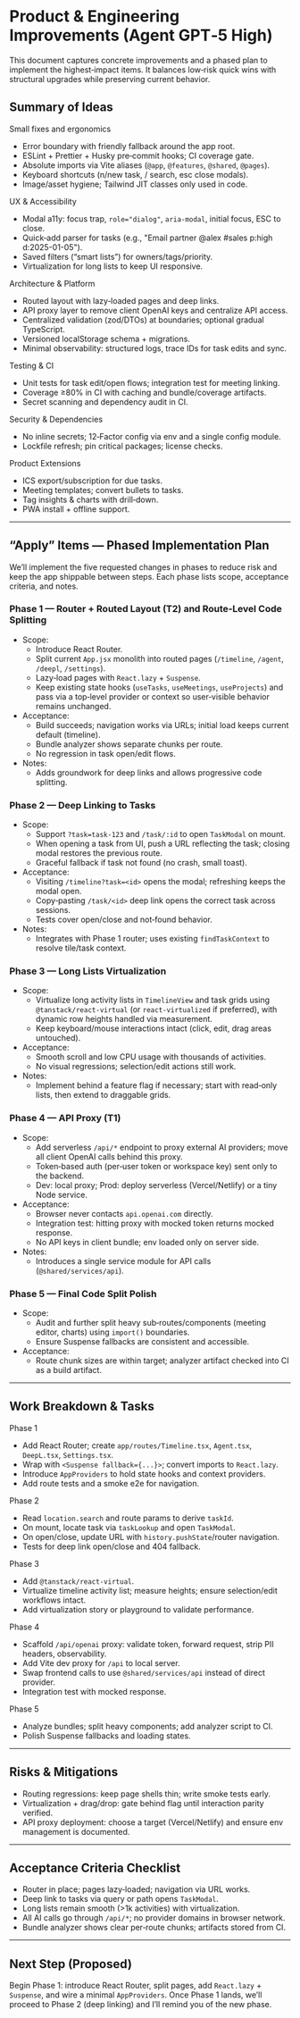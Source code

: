 # Product & Engineering Improvements (Agent GPT‑5 High)

This document captures concrete improvements and a phased plan to implement the highest‑impact items. It balances low‑risk quick wins with structural upgrades while preserving current behavior.

## Summary of Ideas

Small fixes and ergonomics
- Error boundary with friendly fallback around the app root.
- ESLint + Prettier + Husky pre‑commit hooks; CI coverage gate.
- Absolute imports via Vite aliases (`@app`, `@features`, `@shared`, `@pages`).
- Keyboard shortcuts (n/new task, / search, esc close modals).
- Image/asset hygiene; Tailwind JIT classes only used in code.

UX & Accessibility
- Modal a11y: focus trap, `role="dialog"`, `aria-modal`, initial focus, ESC to close.
- Quick‑add parser for tasks (e.g., "Email partner @alex #sales p:high d:2025-01-05").
- Saved filters (“smart lists”) for owners/tags/priority.
- Virtualization for long lists to keep UI responsive.

Architecture & Platform
- Routed layout with lazy‑loaded pages and deep links.
- API proxy layer to remove client OpenAI keys and centralize API access.
- Centralized validation (zod/DTOs) at boundaries; optional gradual TypeScript.
- Versioned localStorage schema + migrations.
- Minimal observability: structured logs, trace IDs for task edits and sync.

Testing & CI
- Unit tests for task edit/open flows; integration test for meeting linking.
- Coverage ≥80% in CI with caching and bundle/coverage artifacts.
- Secret scanning and dependency audit in CI.

Security & Dependencies
- No inline secrets; 12‑Factor config via env and a single config module.
- Lockfile refresh; pin critical packages; license checks.

Product Extensions
- ICS export/subscription for due tasks.
- Meeting templates; convert bullets to tasks.
- Tag insights & charts with drill‑down.
- PWA install + offline support.

---

## “Apply” Items — Phased Implementation Plan

We’ll implement the five requested changes in phases to reduce risk and keep the app shippable between steps. Each phase lists scope, acceptance criteria, and notes.

### Phase 1 — Router + Routed Layout (T2) and Route‑Level Code Splitting
- Scope:
  - Introduce React Router.
  - Split current `App.jsx` monolith into routed pages (`/timeline`, `/agent`, `/deepl`, `/settings`).
  - Lazy‑load pages with `React.lazy` + `Suspense`.
  - Keep existing state hooks (`useTasks`, `useMeetings`, `useProjects`) and pass via a top‑level provider or context so user‑visible behavior remains unchanged.
- Acceptance:
  - Build succeeds; navigation works via URLs; initial load keeps current default (timeline).
  - Bundle analyzer shows separate chunks per route.
  - No regression in task open/edit flows.
- Notes:
  - Adds groundwork for deep links and allows progressive code splitting.

### Phase 2 — Deep Linking to Tasks
- Scope:
  - Support `?task=task-123` and `/task/:id` to open `TaskModal` on mount.
  - When opening a task from UI, push a URL reflecting the task; closing modal restores the previous route.
  - Graceful fallback if task not found (no crash, small toast).
- Acceptance:
  - Visiting `/timeline?task=<id>` opens the modal; refreshing keeps the modal open.
  - Copy‑pasting `/task/<id>` deep link opens the correct task across sessions.
  - Tests cover open/close and not‑found behavior.
- Notes:
  - Integrates with Phase 1 router; uses existing `findTaskContext` to resolve tile/task context.

### Phase 3 — Long Lists Virtualization
- Scope:
  - Virtualize long activity lists in `TimelineView` and task grids using `@tanstack/react-virtual` (or `react-virtualized` if preferred), with dynamic row heights handled via measurement.
  - Keep keyboard/mouse interactions intact (click, edit, drag areas untouched).
- Acceptance:
  - Smooth scroll and low CPU usage with thousands of activities.
  - No visual regressions; selection/edit actions still work.
- Notes:
  - Implement behind a feature flag if necessary; start with read‑only lists, then extend to draggable grids.

### Phase 4 — API Proxy (T1)
- Scope:
  - Add serverless `/api/*` endpoint to proxy external AI providers; move all client OpenAI calls behind this proxy.
  - Token‑based auth (per‑user token or workspace key) sent only to the backend.
  - Dev: local proxy; Prod: deploy serverless (Vercel/Netlify) or a tiny Node service.
- Acceptance:
  - Browser never contacts `api.openai.com` directly.
  - Integration test: hitting proxy with mocked token returns mocked response.
  - No API keys in client bundle; env loaded only on server side.
- Notes:
  - Introduces a single service module for API calls (`@shared/services/api`).

### Phase 5 — Final Code Split Polish
- Scope:
  - Audit and further split heavy sub‑routes/components (meeting editor, charts) using `import()` boundaries.
  - Ensure Suspense fallbacks are consistent and accessible.
- Acceptance:
  - Route chunk sizes are within target; analyzer artifact checked into CI as a build artifact.

---

## Work Breakdown & Tasks

Phase 1
- Add React Router; create `app/routes/Timeline.tsx`, `Agent.tsx`, `DeepL.tsx`, `Settings.tsx`.
- Wrap with `<Suspense fallback={...}>`; convert imports to `React.lazy`.
- Introduce `AppProviders` to hold state hooks and context providers.
- Add route tests and a smoke e2e for navigation.

Phase 2
- Read `location.search` and route params to derive `taskId`.
- On mount, locate task via `taskLookup` and open `TaskModal`.
- On open/close, update URL with `history.pushState`/router navigation.
- Tests for deep link open/close and 404 fallback.

Phase 3
- Add `@tanstack/react-virtual`.
- Virtualize timeline activity list; measure heights; ensure selection/edit workflows intact.
- Add virtualization story or playground to validate performance.

Phase 4
- Scaffold `/api/openai` proxy: validate token, forward request, strip PII headers, observability.
- Add Vite dev proxy for `/api` to local server.
- Swap frontend calls to use `@shared/services/api` instead of direct provider.
- Integration test with mocked response.

Phase 5
- Analyze bundles; split heavy components; add analyzer script to CI.
- Polish Suspense fallbacks and loading states.

---

## Risks & Mitigations
- Routing regressions: keep page shells thin; write smoke tests early.
- Virtualization + drag/drop: gate behind flag until interaction parity verified.
- API proxy deployment: choose a target (Vercel/Netlify) and ensure env management is documented.

---

## Acceptance Criteria Checklist
- Router in place; pages lazy‑loaded; navigation via URL works.
- Deep link to tasks via query or path opens `TaskModal`.
- Long lists remain smooth (>1k activities) with virtualization.
- All AI calls go through `/api/*`; no provider domains in browser network.
- Bundle analyzer shows clear per‑route chunks; artifacts stored from CI.

---

## Next Step (Proposed)
Begin Phase 1: introduce React Router, split pages, add `React.lazy` + `Suspense`, and wire a minimal `AppProviders`. Once Phase 1 lands, we’ll proceed to Phase 2 (deep linking) and I’ll remind you of the new phase.

